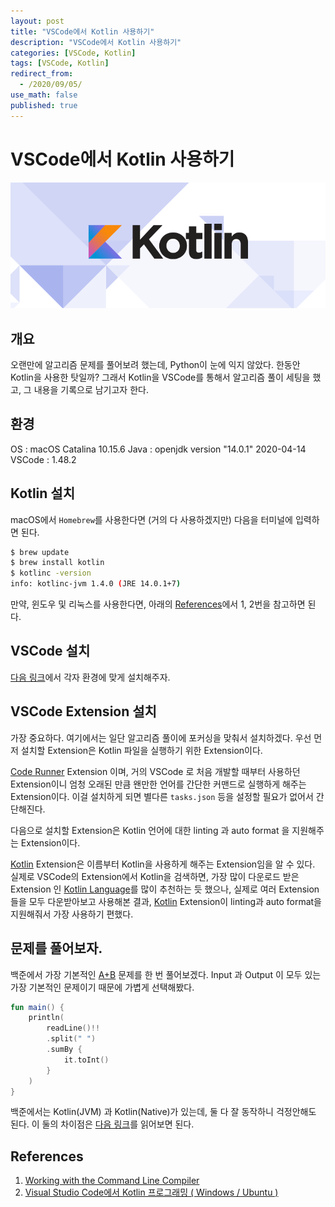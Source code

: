 ```yaml
---
layout: post
title: "VSCode에서 Kotlin 사용하기"
description: "VSCode에서 Kotlin 사용하기"
categories: [VSCode, Kotlin]
tags: [VSCode, Kotlin]
redirect_from:
  - /2020/09/05/
use_math: false
published: true
---
```


# VSCode에서 Kotlin 사용하기

<img src="/assets/images/posts/logos/kotlin_800x320.png">

## 개요

오랜만에 알고리즘 문제를 풀어보려 했는데, Python이 눈에 익지 않았다. 한동안 Kotlin을 사용한 탓일까?
그래서 Kotlin을 VSCode를 통해서 알고리즘 풀이 세팅을 했고, 그 내용을 기록으로 남기고자 한다.

## 환경

OS : macOS Catalina 10.15.6
Java : openjdk version "14.0.1" 2020-04-14
VSCode : 1.48.2

## Kotlin 설치

macOS에서 `Homebrew`를 사용한다면 (거의 다 사용하겠지만) 다음을 터미널에 입력하면 된다.

```bash
$ brew update
$ brew install kotlin
$ kotlinc -version
info: kotlinc-jvm 1.4.0 (JRE 14.0.1+7)
```

만약, 윈도우 및 리눅스를 사용한다면, 아래의 [References](#references)에서 1, 2번을 참고하면 된다.

## VSCode 설치

[다음 링크](https://code.visualstudio.com/docs/setup/setup-overview)에서 각자 환경에 맞게 설치해주자.

## VSCode Extension 설치

가장 중요하다. 여기에서는 일단 알고리즘 풀이에 포커싱을 맞춰서 설치하겠다. 우선 먼저 설치할 Extension은 Kotlin 파일을 실행하기 위한 Extension이다.

[Code Runner](https://marketplace.visualstudio.com/items?itemName=formulahendry.code-runner) Extension 이며, 거의 VSCode 로 처음 개발할 때부터 사용하던 Extension이니 엄청 오래된 만큼 왠만한 언어를 간단한 커맨드로 실행하게 해주는 Extension이다.
이걸 설치하게 되면 별다른 `tasks.json` 등을 설정할 필요가 없어서 간단해진다.

다음으로 설치할 Extension은 Kotlin 언어에 대한 linting 과 auto format 을 지원해주는 Extension이다.

[Kotlin](https://marketplace.visualstudio.com/items?itemName=fwcd.kotlin) Extension은 이름부터 Kotlin을 사용하게 해주는 Extension임을 알 수 있다. 실제로 VSCode의 Extension에서 Kotlin을 검색하면, 가장 많이 다운로드 받은 Extension 인 [Kotlin Language](https://marketplace.visualstudio.com/items?itemName=mathiasfrohlich.Kotlin)를 많이 추천하는 듯 했으나, 실제로 여러 Extension들을 모두 다운받아보고 사용해본 결과, [Kotlin](https://marketplace.visualstudio.com/items?itemName=fwcd.kotlin) Extension이 linting과 auto format을 지원해줘서 가장 사용하기 편했다.

## 문제를 풀어보자.

백준에서 가장 기본적인 [A+B](https://www.acmicpc.net/problem/1000) 문제를 한 번 풀어보겠다. Input 과 Output 이 모두 있는 가장 기본적인 문제이기 때문에 가볍게 선택해봤다.

```kotlin
fun main() {
    println(
        readLine()!!
        .split(" ")
        .sumBy {
            it.toInt()
        }
    )
}
```

백준에서는 Kotlin(JVM) 과 Kotlin(Native)가 있는데, 둘 다 잘 동작하니 걱정안해도 된다. 이 둘의 차이점은 [다음 링크](https://www.acmicpc.net/help/language)를 읽어보면 된다.

## <a name="references">References</a>

1. [Working with the Command Line Compiler](https://kotlinlang.org/docs/tutorials/command-line.html)
2. [Visual Studio Code에서 Kotlin 프로그래밍 ( Windows / Ubuntu )](https://webnautes.tistory.com/1148)
